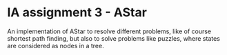 # IA assignment 3 - AStar

An implementation of AStar to resolve different problems, like of course shortest path finding, 
but also to solve problems like puzzles, where states are considered as nodes in a tree.